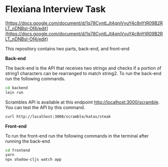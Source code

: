 # Flexiana Interview Task

[https://docs.google.com/document/d/1q78CyntLJt4qniVvuY4c8nYtR09B2RLT_nDNBsI-Of4/edit](https://docs.google.com/document/d/1q78CyntLJt4qniVvuY4c8nYtR09B2RLT_nDNBsI-Of4/edit) 

This repository contains two parts, back-end, and front-end

**Back-end**

The back-end is the API that receives two strings and checks if a portion of string1 characters can be rearranged to match string2. To run the back-end run the following commands.

```bash
cd backend 
lein run
```

Scrambles API is available at this endpoint [http://localhost:3000/scramble](http://localhost:3000/scramble). You can test the API by this command.

```bash
curl http://localhost:3000/scramble/katas/steak
```

**Front-end**

To run the front-end run the following commands in the terminal after running the back-end 

```bash
cd frontend
yarn 
npx shadow-cljs watch app
```